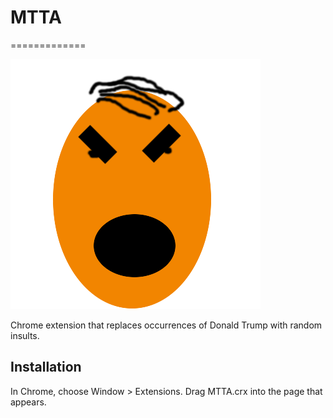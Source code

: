 # MTTA

=============

![](logo.png)

Chrome extension that replaces occurrences of Donald Trump with random insults.





Installation
------------

In Chrome, choose Window > Extensions.  Drag MTTA.crx into the page that appears.

